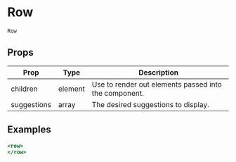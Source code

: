 # Row

`Row`

## Props

| Prop | Type | Description |
| ---- | ---- | ----------- |
| children | element | Use to render out elements passed into the component. |
| suggestions | array | The desired suggestions to display. |

## Examples

```jsx
<row>
</row>
```
